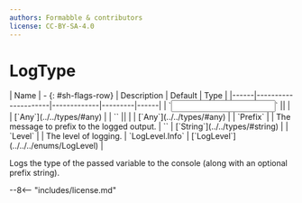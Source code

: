 ```yaml
---
authors: Formabble & contributors
license: CC-BY-SA-4.0
---
```



# LogType

<div class="sh-parameters" markdown="1">
| Name | - {: #sh-flags-row} | Description | Default | Type |
|------|---------------------|-------------|---------|------|
| `<input>` || | | [`Any`](../../types/#any) |
| `<output>` || | | [`Any`](../../types/#any) |
| `Prefix` |  | The message to prefix to the logged output. | `` | [`String`](../../types/#string) |
| `Level` |  | The level of logging. | `LogLevel.Info` | [`LogLevel`](../../../enums/LogLevel) |

</div>

Logs the type of the passed variable to the console (along with an optional prefix string).

--8<-- "includes/license.md"

